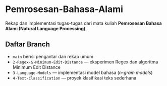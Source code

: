 # Pemrosesan-Bahasa-Alami
Rekap dan implementasi tugas-tugas dari mata kuliah **Pemrosesan Bahasa Alami (Natural Language Processing)**.

## Daftar Branch

- `main` berisi pengantar dan rekap umum  
- `2-Regex-&-Minimum-Edit-Distance` — eksperimen Regex dan algoritma Minimum Edit Distance  
- `3-Language-Models` — implementasi model bahasa (*n-gram models*)  
- `4-Text-Classification` — proyek klasifikasi teks sederhana  

